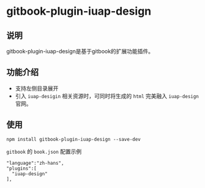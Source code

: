 # gitbook-plugin-iuap-design

## 说明

gitbook-plugin-iuap-design是基于gitbook的扩展功能插件。

## 功能介绍

- 支持左侧目录展开
- 引入 `iuap-desigin` 相关资源时，可同时将生成的 `html` 完美融入 `iuap-design` 官网。

## 使用

```
npm install gitbook-plugin-iuap-design --save-dev
```

`gitbook` 的 `book.json` 配置示例

```
"language":"zh-hans",
"plugins":[
  "iuap-design"
],
```
